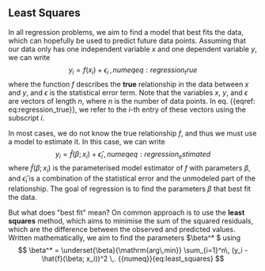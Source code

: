 ## Least Squares

In all regression problems, we aim to find a model that best fits the data, 
which can hopefully be used to predict future data points. 
Assuming that our data only has one independent variable $x$ and 
one dependent variable $y$, we can write
$$
  y_i = f(x_i) + \epsilon_i \,, {{numeq}}{eq:regression_true}
$$
where the function $f$ describes the **true** relationship in the data 
between $x$ and $y$, and $\epsilon$ is the statistical error
term. Note that the variables $x$, $y$, and $\epsilon$ are 
vectors of length $n$, where $n$ is the number of data points. 
In eq. {{eqref: eq:regression_true}}, we refer to the $i$-th entry of 
these vectors using the subscript $i$.

In most cases, we do not know the true relationship $f$, and thus we
must use a model to estimate it. In this case, we can write
$$
  y_i = \hat{f}(\beta; x_i) + \hat{\epsilon}_ i\,, {{numeq}}{eq:regression_estimated}
$$
where $\hat{f}(\beta; x_i)$ is the parameterised model 
estimator of $f$ with parameters $\beta$, and $\hat{\epsilon}_ i$
is a combination of the statistical error and the unmodeled part of the
relationship. The goal of regression is to find the parameters $\beta$
that best fit the data.

But what does "best fit" mean? On common approach is to use the
**least squares** method, which aims to minimise the sum of the squared
residuals, which are the difference between the observed and predicted 
values. Written mathematically, we aim to find the parameters $\beta^* $ 
using
$$
  \beta^* = \underset{\beta}{\mathrm{arg\,min}}
  \sum_{i=1}^n\, (y_i - \hat{f}(\beta; x_i))^2 \,. {{numeq}}{eq:least_squares}
$$


